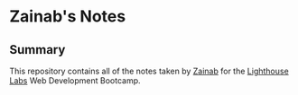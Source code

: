 # Zainab's Notes


## Summary

This repository contains all of the notes taken by [Zainab](https://github.com/PandaBurglar) for the [Lighthouse Labs](https://www.lighthouselabs.ca/) Web Development Bootcamp. 


